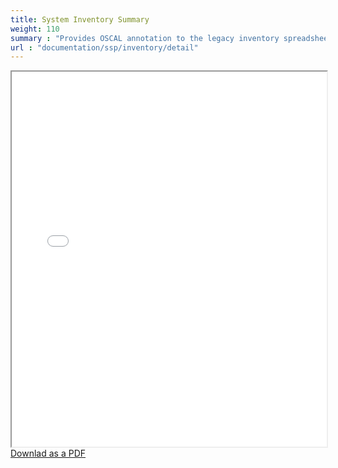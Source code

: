 ```yaml
---
title: System Inventory Summary
weight: 110
summary : "Provides OSCAL annotation to the legacy inventory spreadsheet."
url : "documentation/ssp/inventory/detail"
--- 
```

<!-- 
    To update the content of this page:
    Visit this Google Sheet from an account that is a member of the FedRAMP Automation Team group:
    https://docs.google.com/spreadsheets/d/1xnfj1aFu04-6MQ8g62kqlstHPKuR5V5i-Tg7IAIiZRA/edit?gid=730929014#gid=730929014
    From the "Mapping" tab:
    - Click File, Download, HTML
    - Open the ZIP file
    - Extract the Mapping.html file
    - Copy it to /static/html

    From the "Mapping" tab:
    - Click File, Download, PDF
    - Rename the downloaded PDF to Expressing_FedRAMP_System_Inventory_in_OSCAL.pdf
    - Copy it to /static/pdf

 -->
<iframe width="100%" height="600" name="iframe" src="/html/Mapping.html"></iframe>
<a href="/pdf/Expressing_FedRAMP_System_Inventory_in_OSCAL.pdf" target="_new">Downlad as a PDF</a>
